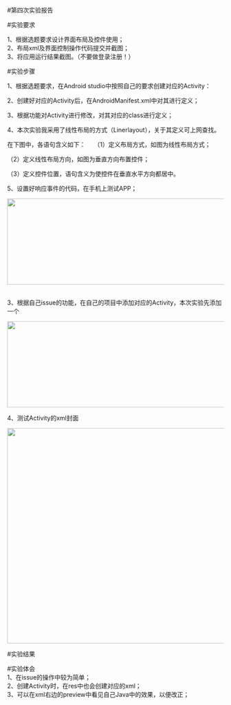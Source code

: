 #第四次实验报告

#实验要求

1、根据选题要求设计界面布局及控件使用；       
2、布局xml及界面控制操作代码提交并截图；       
3、将应用运行结果截图。（不要做登录注册！）           

#实验步骤

1、根据选题要求，在Android studio中按照自己的要求创建对应的Activity：   

2、创建好对应的Activity后，在AndroidManifest.xml中对其进行定义；   

3、根据功能对Activity进行修改，对其对应的class进行定义；    

4、本次实验我采用了线性布局的方式（Linerlayout），关于其定义可上网查找。   
     
在下图中，各语句含义如下：    
（1）定义布局方式，如图为线性布局方式；     

（2）定义线性布局方向，如图为垂直方向布置控件；     

（3）定义控件位置，语句含义为使控件在垂直水平方向都居中。           

5、设置好响应事件的代码，在手机上测试APP；      

<img width="600" height="200" src="https://raw.githubusercontent.com/GeekLee1998/android-labs-2018/master/soft1612070501311/labpicture/lab2-1.jpg"/>    

3、根据自己issue的功能，在自己的项目中添加对应的Activity，本次实验先添加一个   

<img width="600" height="200" src="https://raw.githubusercontent.com/GeekLee1998/android-labs-2018/master/soft1612070501311/labpicture/lab2-2.jpg"/>  
    
4、测试Activity的xml封面    

<img width="600" height="500" src="https://raw.githubusercontent.com/GeekLee1998/android-labs-2018/master/soft1612070501311/labpicture/lab2-3.jpg"/>  
      

#实验结果    

#实验体会      
1、在issue的操作中较为简单；  
2、创建Activity时，在res中也会创建对应的xml；   
3、可以在xml右边的preview中看见自己Java中的效果，以便改正；        




